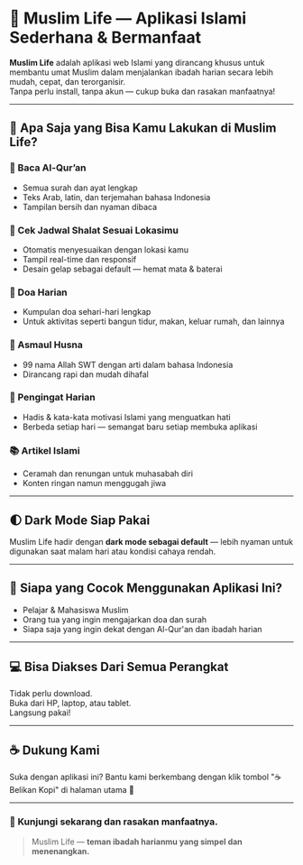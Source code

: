# 🕌 Muslim Life — Aplikasi Islami Sederhana & Bermanfaat

**Muslim Life** adalah aplikasi web Islami yang dirancang khusus untuk membantu umat Muslim dalam menjalankan ibadah harian secara lebih mudah, cepat, dan terorganisir.  
Tanpa perlu install, tanpa akun — cukup buka dan rasakan manfaatnya!

---

## 🌟 Apa Saja yang Bisa Kamu Lakukan di Muslim Life?

### 📖 Baca Al-Qur’an
- Semua surah dan ayat lengkap
- Teks Arab, latin, dan terjemahan bahasa Indonesia
- Tampilan bersih dan nyaman dibaca

### 🕌 Cek Jadwal Shalat Sesuai Lokasimu
- Otomatis menyesuaikan dengan lokasi kamu
- Tampil real-time dan responsif
- Desain gelap sebagai default — hemat mata & baterai

### 🤲 Doa Harian
- Kumpulan doa sehari-hari lengkap
- Untuk aktivitas seperti bangun tidur, makan, keluar rumah, dan lainnya

### 🌟 Asmaul Husna
- 99 nama Allah SWT dengan arti dalam bahasa Indonesia
- Dirancang rapi dan mudah dihafal

### 📝 Pengingat Harian
- Hadis & kata-kata motivasi Islami yang menguatkan hati
- Berbeda setiap hari — semangat baru setiap membuka aplikasi

### 📚 Artikel Islami
- Ceramah dan renungan untuk muhasabah diri
- Konten ringan namun menggugah jiwa

---

## 🌓 Dark Mode Siap Pakai

Muslim Life hadir dengan **dark mode sebagai default** — lebih nyaman untuk digunakan saat malam hari atau kondisi cahaya rendah.

---

## 🚀 Siapa yang Cocok Menggunakan Aplikasi Ini?

- Pelajar & Mahasiswa Muslim
- Orang tua yang ingin mengajarkan doa dan surah
- Siapa saja yang ingin dekat dengan Al-Qur'an dan ibadah harian

---

## 💻 Bisa Diakses Dari Semua Perangkat

Tidak perlu download.  
Buka dari HP, laptop, atau tablet.  
Langsung pakai!

---

## ☕ Dukung Kami

Suka dengan aplikasi ini? Bantu kami berkembang dengan klik tombol "☕ Belikan Kopi" di halaman utama 🙏

---

### 💬 Kunjungi sekarang dan rasakan manfaatnya.
> Muslim Life — **teman ibadah harianmu yang simpel dan menenangkan.**
